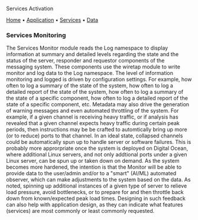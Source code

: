 


Services Activation




[Home](./app_help.html) •
 [Application](./app_arch.html) •
 [Services](./svc_arch.html) •
 [Data](./data_arch.html)


### Services Monitoring


The Services Monitor module reads the Log namespace to display information at summary and detailed levels regarding the state and the status of the server, responder and requestor components of the messaging system.
 These components use the wiretap module to write monitor and log data to the Log namespace.
 The level of information monitoring and logged is driven by configuration settings. For example, how often to log a summary of the state of the system, how often to log a detailed report of the state of the system, how often to log a summary of the state of a specific component, how often to log a detailed report of the state of a specific component, etc.
 Metadata may also drive the generation of warning messages and even automated throttling of the system. For example, if a given channel is receiving heavy traffic, or if analysis has revealed that a given channel expects heavy traffic during certain peak periods, then instructions may be be crafted to automtically bring up more (or to reduce) ports to that channel.
 In an ideal state, collapsed channels could be automatically spun up to handle server or software failures. This is probably more approrpriate once the system is deployed on Digital Ocean, where additional Linux servers, and not only addtional ports under a given Linux server, can be spun up or taken down on demand.
 As the system becomes more hardened, the intention is that the Monitor will be able to provide data to the user/admin and/or to a "smart" (AI/ML) automated observer, which can make adjustments to the system based on the data. As noted, spinning up additional instances of a given type of server to relieve load pressure, avoid bottlenecks, or to prepare for and then throttle back down from known/expected peak load times.
 Designing in such feedback can also help with application design, as they can indicate what features (services) are most commonly or least commonly requested.
   


  



















